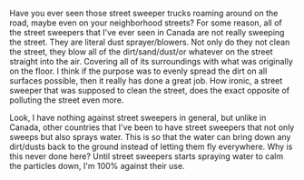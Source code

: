 Have you ever seen those street sweeper trucks roaming around on the road, maybe even on your neighborhood streets? For some reason, all of the street sweepers that I've ever seen in Canada are not really sweeping the street. They are literal dust sprayer/blowers. Not only do they not clean the street, they blow all of the dirt/sand/dust/or whatever on the street straight into the air. Covering all of its surroundings with what was originally on the floor. I think if the purpose was to evenly spread the dirt on all surfaces possible, then it really has done a great job. How ironic, a street sweeper that was supposed to clean the street, does the exact opposite of polluting the street even more.

Look, I have nothing against street sweepers in general, but unlike in Canada, other countries that I've been to have street sweepers that not only sweeps but also sprays water. This is so that the water can bring down any dirt/dusts back to the ground instead of letting them fly everywhere. Why is this never done here? Until street sweepers starts spraying water to calm the particles down, I'm 100% against their use.

